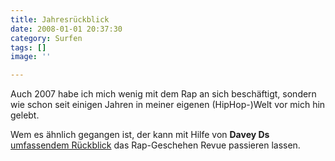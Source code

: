 ```yaml
---
title: Jahresrückblick
date: 2008-01-01 20:37:30
category: Surfen
tags: []
image: ''

---
```


Auch 2007 habe ich mich wenig mit dem Rap an sich beschäftigt, sondern wie schon seit einigen Jahren in meiner eigenen (HipHop-)Welt vor mich hin gelebt.  

  

Wem es ähnlich gegangen ist, der kann mit Hilfe von **Davey Ds** [umfassendem Rückblick](http://blog.myspace.com/index.cfm?fuseaction=blog.view&friendID=15116190&blogID=343263547) das Rap-Geschehen Revue passieren lassen.

